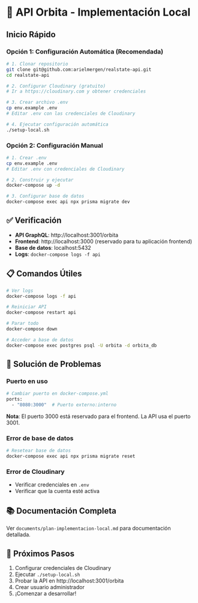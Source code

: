 # 🚀 API Orbita - Implementación Local

## Inicio Rápido

### Opción 1: Configuración Automática (Recomendada)
```bash
# 1. Clonar repositorio
git clone git@github.com:arielmergen/realstate-api.git
cd realstate-api

# 2. Configurar Cloudinary (gratuito)
# Ir a https://cloudinary.com y obtener credenciales

# 3. Crear archivo .env
cp env.example .env
# Editar .env con las credenciales de Cloudinary

# 4. Ejecutar configuración automática
./setup-local.sh
```

### Opción 2: Configuración Manual
```bash
# 1. Crear .env
cp env.example .env
# Editar .env con credenciales de Cloudinary

# 2. Construir y ejecutar
docker-compose up -d

# 3. Configurar base de datos
docker-compose exec api npx prisma migrate dev
```

## ✅ Verificación

- **API GraphQL**: http://localhost:3001/orbita
- **Frontend**: http://localhost:3000 (reservado para tu aplicación frontend)
- **Base de datos**: localhost:5432
- **Logs**: `docker-compose logs -f api`

## 📋 Comandos Útiles

```bash
# Ver logs
docker-compose logs -f api

# Reiniciar API
docker-compose restart api

# Parar todo
docker-compose down

# Acceder a base de datos
docker-compose exec postgres psql -U orbita -d orbita_db
```

## 🔧 Solución de Problemas

### Puerto en uso
```bash
# Cambiar puerto en docker-compose.yml
ports:
  - "8080:3000"  # Puerto externo:interno
```

**Nota**: El puerto 3000 está reservado para el frontend. La API usa el puerto 3001.

### Error de base de datos
```bash
# Resetear base de datos
docker-compose exec api npx prisma migrate reset
```

### Error de Cloudinary
- Verificar credenciales en `.env`
- Verificar que la cuenta esté activa

## 📚 Documentación Completa

Ver `documents/plan-implementacion-local.md` para documentación detallada.

## 🎯 Próximos Pasos

1. Configurar credenciales de Cloudinary
2. Ejecutar `./setup-local.sh`
3. Probar la API en http://localhost:3001/orbita
4. Crear usuario administrador
5. ¡Comenzar a desarrollar!
